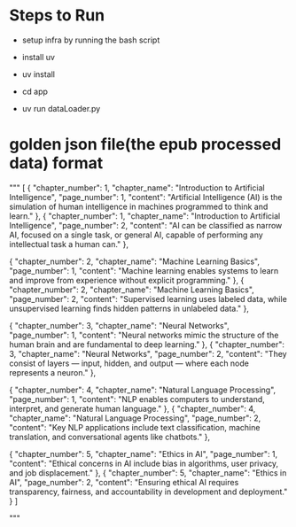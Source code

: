 # Steps to Run

- setup infra by running the bash script

- install uv

- uv install

- cd app

- uv run dataLoader.py

# golden json file(the epub processed data) format

"""
[
{
"chapter_number": 1,
"chapter_name": "Introduction to Artificial Intelligence",
"page_number": 1,
"content": "Artificial Intelligence (AI) is the simulation of human intelligence in machines programmed to think and learn."
},
{
"chapter_number": 1,
"chapter_name": "Introduction to Artificial Intelligence",
"page_number": 2,
"content": "AI can be classified as narrow AI, focused on a single task, or general AI, capable of performing any intellectual task a human can."
},

{
"chapter_number": 2,
"chapter_name": "Machine Learning Basics",
"page_number": 1,
"content": "Machine learning enables systems to learn and improve from experience without explicit programming."
},
{
"chapter_number": 2,
"chapter_name": "Machine Learning Basics",
"page_number": 2,
"content": "Supervised learning uses labeled data, while unsupervised learning finds hidden patterns in unlabeled data."
},

{
"chapter_number": 3,
"chapter_name": "Neural Networks",
"page_number": 1,
"content": "Neural networks mimic the structure of the human brain and are fundamental to deep learning."
},
{
"chapter_number": 3,
"chapter_name": "Neural Networks",
"page_number": 2,
"content": "They consist of layers — input, hidden, and output — where each node represents a neuron."
},

{
"chapter_number": 4,
"chapter_name": "Natural Language Processing",
"page_number": 1,
"content": "NLP enables computers to understand, interpret, and generate human language."
},
{
"chapter_number": 4,
"chapter_name": "Natural Language Processing",
"page_number": 2,
"content": "Key NLP applications include text classification, machine translation, and conversational agents like chatbots."
},

{
"chapter_number": 5,
"chapter_name": "Ethics in AI",
"page_number": 1,
"content": "Ethical concerns in AI include bias in algorithms, user privacy, and job displacement."
},
{
"chapter_number": 5,
"chapter_name": "Ethics in AI",
"page_number": 2,
"content": "Ensuring ethical AI requires transparency, fairness, and accountability in development and deployment."
}
]

"""
